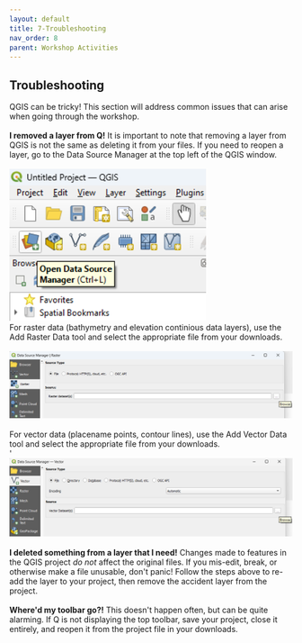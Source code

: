 ```yaml
---
layout: default
title: 7-Troubleshooting
nav_order: 8
parent: Workshop Activities
---
```

## Troubleshooting 
QGIS can be tricky! This section will address common issues that can arise when going through the workshop. <br> 
<br> **I removed a layer from Q!** 
It is important to note that removing a layer from QGIS is not the same as deleting it from your files. If you need to reopen a layer, go to the Data Source Manager at the top left of the QGIS window. <br>
<br><img src="images/open_data.png" style="width:350px;" alt=" QGIS open data"><br>
For raster data (bathymetry and elevation continious data layers), use the Add Raster Data tool and select the appropriate file from your downloads.<br>
<br><img src="images/raster_q.png" style="width:550px;" alt=" Add Raster Data"><br>
<br> For vector data (placename points, contour lines), use the Add Vector Data tool and select the appropriate file from your downloads.<br> '
<br><img src="images/vector_q.png" style="width:550px;" alt=" Add Vector Data"><br>
<br> **I deleted something from a layer that I need!**
Changes made to features in the QGIS project *do not* affect the original files. If you mis-edit, break, or otherwise make a file unusable, don't panic! Follow the steps above to re-add the layer to your project, then remove the accident layer from the project. <br> 
<br> **Where'd my toolbar go?!** This doesn't happen often, but can be quite alarming. If Q is not displaying the top toolbar, save your project, close it entirely, and reopen it from the project file in your downloads.<br>

